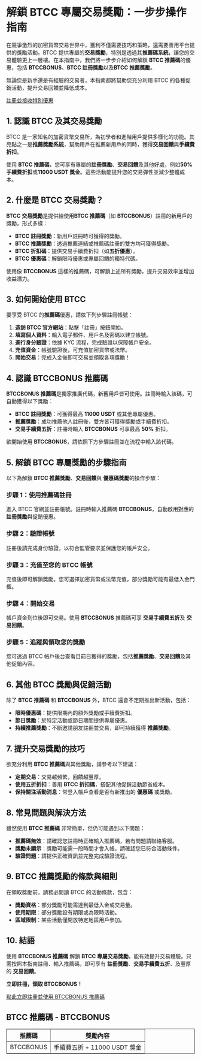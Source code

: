 <h1>解鎖 BTCC 專屬交易獎勵：一步步操作指南</h1>
</header>
<section>
<p>在競爭激烈的加密貨幣交易世界中，獲利不僅需要技巧和策略，還需要善用平台提供的獎勵活動。BTCC 提供專屬的<strong>交易獎勵</strong>，特別是透過其<strong>推薦碼系統</strong>，讓您的交易體驗更上一層樓。在本指南中，我們將一步步介紹如何解鎖 <strong>BTCC 推薦碼</strong>的優惠，包括 <strong>BTCCBONUS</strong>、<strong>BTCC 註冊獎勵</strong>以及<strong>BTCC 推薦獎勵</strong>。</p>
<p>無論您是新手還是有經驗的交易者，本指南都將幫助您充分利用 BTCC 的各種促銷活動，提升交易回饋並降低成本。</p>
</section>
<p><a href="https://partner.btcc.com/us/c/BTCCBONUS/9303" target="_blank">註冊並接收特別優惠</a></p>

<img src="https://images.mirror-media.xyz/publication-images/sxUjn3XEbXjmLpy6-mMSB.png?height=500&amp;width=1000" decoding="async" data-nimg="fill" class="css-xah9so" style="position: absolute; inset: 0px; box-sizing: border-box; padding: 0px; border: none; margin: auto; display: block; width: 0px; height: 0px; min-width: 100%; max-width: 100%; min-height: 100%; max-height: 100%;">

<h2>1. 認識 BTCC 及其交易獎勵</h2>
<p>BTCC 是一家知名的加密貨幣交易所，為初學者和進階用戶提供多樣化的功能。其亮點之一是<strong>推薦獎勵系統</strong>，幫助用戶在推薦新用戶的同時，獲得<strong>交易回饋</strong>與<strong>手續費折扣</strong>。</p>
<p>使用 <strong>BTCC 推薦碼</strong>，您可享有專屬的<strong>註冊獎勵</strong>、<strong>交易回饋</strong>及其他好處，例如<strong>50% 手續費折扣</strong>或<strong>11000 USDT 獎金</strong>。這些活動能提升您的交易彈性並減少整體成本。</p>
</section>
<section>
<h2>2. 什麼是 BTCC 交易獎勵？</h2>
<p><strong>BTCC 交易獎勵</strong>是提供給使用<strong>BTCC 推薦碼</strong>（如 <strong>BTCCBONUS</strong>）註冊的新用戶的獎勵，形式多樣：</p>
<ul>
<li><strong>BTCC 註冊獎勵</strong>：新用戶註冊時可獲得的獎勵。</li>
<li><strong>BTCC 推薦獎勵</strong>：透過推薦連結或推薦碼註冊的雙方均可獲得獎勵。</li>
<li><strong>BTCC 折扣碼</strong>：提供交易手續費折扣（如<strong>五折優惠</strong>）。</li>
<li><strong>BTCC 優惠碼</strong>：解鎖限時優惠或專屬回饋的獨特代碼。</li>
</ul>
<p>使用像 <strong>BTCCBONUS</strong> 這樣的推薦碼，可解鎖上述所有獎勵，提升交易效率並增加收益潛力。</p>
</section>
<section>
<h2>3. 如何開始使用 BTCC</h2>
<p>要享受 BTCC 的<strong>推薦碼</strong>優惠，請依下列步驟註冊帳號：</p>
<ol>
<li><strong>造訪 BTCC 官方網站</strong>：點擊「註冊」按鈕開始。</li>
<li><strong>填寫個人資料</strong>：輸入電子郵件、用戶名及密碼以建立帳號。</li>
<li><strong>進行身分驗證</strong>：依據 KYC 流程，完成驗證以保障帳戶安全。</li>
<li><strong>充值資金</strong>：帳號驗證後，可充值加密貨幣或法幣。</li>
<li><strong>開始交易</strong>：完成入金後即可交易並領取各項獎勵！</li>
</ol>
</section>
<section>
<h2>4. 認識 BTCCBONUS 推薦碼</h2>
<p><strong>BTCCBONUS 推薦碼</strong>是獨家推廣代碼，新舊用戶皆可使用。註冊時輸入該碼，可自動獲得以下獎勵：</p>
<ul>
<li><strong>BTCC 註冊獎勵</strong>：可獲得最高 <strong>11000 USDT</strong> 或其他專屬優惠。</li>
<li><strong>推薦獎勵</strong>：成功推薦他人註冊後，雙方皆可獲得獎勵或手續費折扣。</li>
<li><strong>交易手續費五折</strong>：註冊時輸入 <strong>BTCCBONUS</strong> 可享最高 <strong>50%</strong> 折扣。</li>
</ul>
<p>欲開始使用 <strong>BTCCBONUS</strong>，請依照下方步驟註冊並在流程中輸入該代碼。</p>
</section>
<section>
<h2>5. 解鎖 BTCC 專屬獎勵的步驟指南</h2>
<p>以下為解鎖 <strong>BTCC 推薦獎勵</strong>、<strong>交易回饋</strong>與 <strong>優惠碼獎勵</strong>的操作步驟：</p>
<h3>步驟 1：使用推薦碼註冊</h3>
<p>進入 BTCC 官網並註冊帳號。註冊時輸入推薦碼 <strong>BTCCBONUS</strong>，自動啟用對應的 <strong>註冊獎勵</strong>與促銷優惠。</p>
<h3>步驟 2：驗證帳號</h3>
<p>註冊後請完成身份驗證，以符合監管要求並保護您的帳戶安全。</p>
<h3>步驟 3：充值至您的 BTCC 帳號</h3>
<p>充值後即可解鎖獎勵。您可選擇加密貨幣或法幣充值，部分獎勵可能有最低入金門檻。</p>
<h3>步驟 4：開始交易</h3>
<p>帳戶資金到位後即可交易。使用 <strong>BTCCBONUS</strong> 推薦碼可享 <strong>交易手續費五折</strong>及 <strong>交易回饋</strong>。</p>
<h3>步驟 5：追蹤與領取您的獎勵</h3>
<p>您可透過 BTCC 帳戶後台查看目前已獲得的獎勵，包括<strong>推薦獎勵</strong>、<strong>交易回饋</strong>及其他促銷內容。</p>
</section>
<section>
<h2>6. 其他 BTCC 獎勵與促銷活動</h2>
<p>除了 <strong>BTCC 推薦碼</strong> 和 <strong>BTCCBONUS</strong> 外，BTCC 還會不定期推出新活動，包括：</p>
<ul>
<li><strong>限時優惠碼</strong>：提供限期內的額外獎勵或手續費折扣。</li>
<li><strong>節日獎勵</strong>：於特定活動或節日期間提供專屬優惠。</li>
<li><strong>持續推薦獎勵</strong>：不斷邀請朋友註冊並交易，即可持續獲得 <strong>推薦獎勵</strong>。</li>
</ul>
</section>
<section>
<h2>7. 提升交易獎勵的技巧</h2>
<p>欲充分利用 <strong>BTCC 推薦碼</strong>與其他獎勵，請參考以下建議：</p>
<ul>
<li><strong>定期交易</strong>：交易越頻繁，回饋越豐厚。</li>
<li><strong>使用五折折扣</strong>：善用 <strong>BTCC 折扣碼</strong>，搭配其他促銷活動節省成本。</li>
<li><strong>保持關注活動消息</strong>：常登入帳戶查看是否有新推出的 <strong>優惠碼</strong> 或獎勵。</li>
</ul>
</section>
<section>
<h2>8. 常見問題與解決方法</h2>
<p>雖然使用 <strong>BTCC 推薦碼</strong> 非常簡單，但仍可能遇到以下問題：</p>
<ul>
<li><strong>推薦碼無效</strong>：請確認您註冊時正確輸入推薦碼，若有問題請聯絡客服。</li>
<li><strong>獎勵未顯示</strong>：獎勵可能需一段時間才會入帳，請確認您已符合活動條件。</li>
<li><strong>驗證問題</strong>：請提供正確資訊並完整完成驗證流程。</li>
</ul>
</section>
<section>
<h2>9. BTCC 推薦獎勵的條款與細則</h2>
<p>在領取獎勵前，請務必閱讀 BTCC 的活動條款，包含：</p>
<ul>
<li><strong>獎勵資格</strong>：部分獎勵可能需達到最低入金或交易量。</li>
<li><strong>使用期限</strong>：部分獎勵設有期限或為限時活動。</li>
<li><strong>區域限制</strong>：某些活動僅開放特定地區用戶參加。</li>
</ul>
</section>
<section>
<h2>10. 結語</h2>
<p>使用 <strong>BTCCBONUS 推薦碼</strong> 解鎖 <strong>BTCC 專屬交易獎勵</strong>，能有效提升交易體驗。只需按照本指南註冊、輸入推薦碼，即可享有 <strong>註冊獎勵</strong>、<strong>交易手續費五折</strong>、及豐厚的 <strong>交易回饋</strong>。</p>
<p><strong>立即註冊，領取 BTCCBONUS！</strong></p>
<p><a href="https://partner.btcc.com/us/c/BTCCBONUS/9303" target="_blank">點此立即註冊並使用 BTCCBONUS 推薦碼</a></p>
</section>
<section>
<h2>BTCC 推薦碼 - BTCCBONUS</h2>
<table border="1">
<tr>
<th>推薦碼</th>
<th>獎勵內容</th>
</tr>
<tr>
<td>BTCCBONUS</td>
<td>手續費五折 + 11000 USDT 獎金</td>
</tr>
</table>
</section>
</body>
</html>
